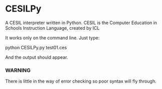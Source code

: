 # CESILPy
A CESIL interpreter written in Python. CESIL is the Computer Education in Schools Instruction Language, created by ICL

It works only on the command line. Just type:

python CESILPy.py test01.ces

And the output should appear. 

### WARNING ###

There is little in the way of error checking so poor syntax will fly through. 
